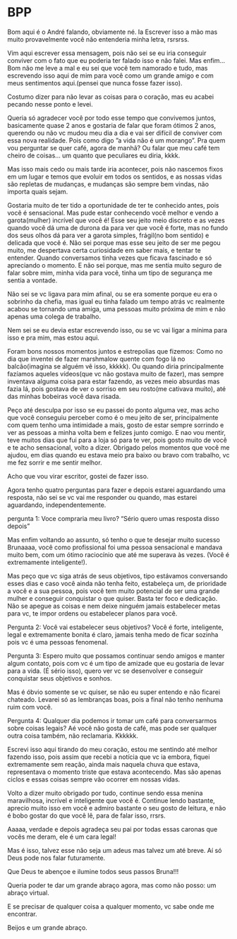# BPP


Bom aqui é o André falando, obviamente né. Ia Escrever isso a mão mas muito provavelmente você não entenderia minha letra, rsrsrss.

Vim aqui escrever essa mensagem, pois não sei se eu iria conseguir conviver com o fato que eu poderia ter falado isso e não falei.
Mas enfim… Bom não me leve a mal e eu sei que você tem namorado e tudo, mas escrevendo isso aqui de mim para você como um grande amigo e com meus sentimentos aqui.(pensei que nunca fosse fazer isso).

Costumo dizer para não levar as coisas para o coração, mas eu acabei pecando nesse ponto e levei. 

Queria só agradecer você por todo esse tempo que convivemos juntos, basicamente quase 2 anos e gostaria de falar que foram ótimos 2 anos, querendo ou não vc mudou meu dia a dia e vai ser difícil de conviver com essa nova realidade. 
Pois como digo ”a vida não é um morango”.
Pra quem vou perguntar se quer café, agora de manhã? Ou falar que meu café tem cheiro de coisas… um quanto que peculiares eu diria, kkkk.

Mas isso mais cedo ou mais tarde iria acontecer, pois não nascemos fixos em um lugar e temos que evoluir em todos os sentidos, e as nossas vidas são repletas de mudanças, e mudanças são sempre bem vindas, não importa quais sejam.

Gostaria muito de ter tido a oportunidade de ter te conhecido antes, pois você é sensacional.
Mas pude estar conhecendo você melhor e vendo a garota(mulher) incrível que você é! Esse seu jeito meio discreto e as vezes quando você dá uma de durona da para ver que você é forte, mas no fundo dos seus olhos dá para ver a garota simples, frágil(no bom sentido) e delicada que você é.
Não sei porque mas esse seu jeito de ser me pegou muito, me despertava certa curiosidade em saber mais, e tentar te entender. Quando conversamos tinha vezes que ficava fascinado e só apreciando o momento. E não sei porque, mas me sentia muito seguro de falar sobre mim, minha vida  para você, tinha um tipo de segurança me sentia a vontade.

Não sei se vc ligava para mim afinal, ou se era somente porque eu era o sobrinho da chefia, mas igual eu tinha falado um tempo atrás vc realmente acabou se tornando uma amiga, uma pessoas muito próxima de mim e não apenas uma colega de trabalho.

Nem sei se eu devia estar escrevendo isso, ou se vc vai ligar a mínima para isso e pra mim, mas estou aqui.

Foram bons nossos momentos juntos e estrepolias que fizemos: 
Como no dia que inventei de fazer marshmalow quente com fogo lá no balcão(imagina se alguém vê isso, kkkkk).
Ou quando diria principalmente fazíamos aqueles vídeos(que vc não gostava muito de fazer), mas sempre inventava alguma coisa para estar fazendo, as vezes meio absurdas mas fazia lá, pois gostava de ver o sorriso em seu rosto(me cativava muito), até das minhas bobeiras você dava risada.

Peço até desculpa por isso se eu passei do ponto alguma vez, mas acho que você conseguiu perceber como é o meu jeito de ser, principalmente com quem tenho uma intimidade a mais, gosto de estar sempre sorrindo e ver as pessoas a minha volta bem e felizes junto comigo.
E nao vou mentir, teve muitos dias que fui para a loja só para te ver, pois gosto muito de você e te acho sensacional, volto a dizer. 
Obrigado pelos momentos que você me ajudou, em dias quando eu estava meio pra baixo ou bravo com trabalho, vc me fez sorrir e me sentir melhor.


Acho que vou virar escritor, gostei de fazer isso. 

Agora tenho quatro perguntas para fazer e depois estarei aguardando uma resposta, não sei se vc vai me responder ou quando, mas estarei aguardando, independentemente.

pergunta 1:
Voce compraria meu livro?
“Sério quero umas resposta disso depois”

Mas enfim voltando ao assunto, só tenho o que te desejar muito sucesso Brunaaaa, você como profissional foi uma pessoa sensacional e mandava muito bem, com um ótimo raciocínio que até me superava às vezes. (Você é extremamente inteligente!).

Mas peço que vc siga atrás de seus objetivos, tipo estávamos conversando esses dias e caso você ainda não tenha feito, estabeleça um, de prioridade a você e a sua pessoa, pois você tem muito potencial de ser uma grande mulher e conseguir conquistar o que quiser. Basta ter foco e dedicação. Não se apegue as coisas e nem deixe ninguém jamais estabelecer metas para vc, te impor ordens ou  estabelecer planos para você.

Pergunta 2: Você vai estabelecer seus objetivos?
Você é forte, inteligente, legal e extremamente bonita é claro, jamais tenha medo de ficar sozinha pois vc é uma pessoas fenomenal.

Pergunta 3:
Espero muito que possamos continuar sendo amigos e manter algum contato, pois com vc é um tipo de amizade que eu gostaria de levar para a vida. (É sério isso), quero ver vc se desenvolver e conseguir conquistar seus objetivos e sonhos.

Mas é óbvio somente se vc quiser, se não eu super entendo e não ficarei chateado. Levarei só as lembranças boas, pois a final não tenho nenhuma ruim com você.

Pergunta 4:
Qualquer dia podemos ir tomar um café para conversarmos sobre coisas legais?
Aé você não gosta de café, mas pode ser qualquer outra coisa também, não reclamaria. Kkkkkk.

Escrevi isso aqui tirando do meu coração, estou me sentindo até melhor fazendo isso, pois assim que recebi a notícia que vc ia embora, fiquei extremamente sem reação, ainda mais naquela chuva que estava, representava o momento triste que estava acontecendo. Mas são apenas ciclos e essas coisas sempre vão ocorrer em nossas vidas.

Volto a dizer muito obrigado por tudo, continue sendo essa menina maravilhosa, incrível e inteligente que você é. Continue lendo bastante, aprecio muito isso em você e admiro bastante o seu gosto de leitura, e não é bobo gostar do que você lê, para de falar isso, rrsrs.

Aaaaa, verdade e depois agradeça seu pai por todas essas caronas que vocês me deram, ele é um cara legal!
 

Mas é isso, talvez esse não seja um adeus mas talvez um até breve. Aí só Deus pode nos falar futuramente.

Que Deus te abençoe e ilumine todos seus passos Bruna!!!

Queria poder te dar um grande abraço agora, mas como não posso: um abraço virtual.

E se precisar de qualquer coisa a qualquer momento, vc sabe onde me encontrar.

Beijos e um grande abraço.
